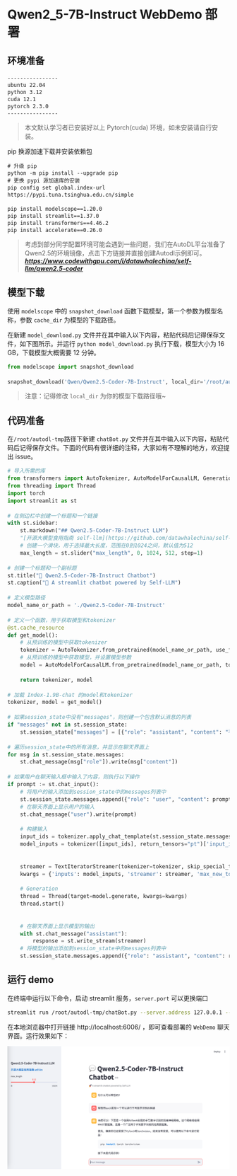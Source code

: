 # Qwen2_5-7B-Instruct WebDemo 部署

## 环境准备

```
----------------
ubuntu 22.04
python 3.12
cuda 12.1
pytorch 2.3.0
----------------
```

> 本文默认学习者已安装好以上 Pytorch(cuda) 环境，如未安装请自行安装。

pip 换源加速下载并安装依赖包

```shell
# 升级 pip
python -m pip install --upgrade pip
# 更换 pypi 源加速库的安装
pip config set global.index-url https://pypi.tuna.tsinghua.edu.cn/simple

pip install modelscope==1.20.0
pip install streamlit==1.37.0
pip install transformers==4.46.2
pip install accelerate==0.26.0
```

> 考虑到部分同学配置环境可能会遇到一些问题，我们在AutoDL平台准备了Qwen2.5的环境镜像，点击下方链接并直接创建Autodl示例即可。
> ***https://www.codewithgpu.com/i/datawhalechina/self-llm/qwen2.5-coder***


## 模型下载
使用 `modelscope` 中的 `snapshot_download` 函数下载模型，第一个参数为模型名称，参数 `cache_dir` 为模型的下载路径。

在新建 `model_download.py` 文件并在其中输入以下内容，粘贴代码后记得保存文件，如下图所示。并运行 `python model_download.py` 执行下载，模型大小为 16 GB，下载模型大概需要 12 分钟。

```python  
from modelscope import snapshot_download

snapshot_download('Qwen/Qwen2.5-Coder-7B-Instruct', local_dir='/root/autodl-tmp/Qwen2.5-Coder-7B-Instruct')
```

> 注意：记得修改 `local_dir` 为你的模型下载路径哦~

## 代码准备

在`/root/autodl-tmp`路径下新建 `chatBot.py` 文件并在其中输入以下内容，粘贴代码后记得保存文件。下面的代码有很详细的注释，大家如有不理解的地方，欢迎提出 issue。

```python
# 导入所需的库
from transformers import AutoTokenizer, AutoModelForCausalLM, GenerationConfig, TextIteratorStreamer
from threading import Thread
import torch
import streamlit as st

# 在侧边栏中创建一个标题和一个链接
with st.sidebar:
    st.markdown("## Qwen2.5-Coder-7B-Instruct LLM")
    "[开源大模型食用指南 self-llm](https://github.com/datawhalechina/self-llm.git)"
    # 创建一个滑块，用于选择最大长度，范围在0到1024之间，默认值为512
    max_length = st.slider("max_length", 0, 1024, 512, step=1)

# 创建一个标题和一个副标题
st.title("💬 Qwen2.5-Coder-7B-Instruct Chatbot")
st.caption("🚀 A streamlit chatbot powered by Self-LLM")

# 定义模型路径
model_name_or_path = './Qwen2.5-Coder-7B-Instruct'

# 定义一个函数，用于获取模型和tokenizer
@st.cache_resource
def get_model():
    # 从预训练的模型中获取tokenizer
    tokenizer = AutoTokenizer.from_pretrained(model_name_or_path, use_fast=False, trust_remote_code=True)
    # 从预训练的模型中获取模型，并设置模型参数
    model = AutoModelForCausalLM.from_pretrained(model_name_or_path, torch_dtype=torch.bfloat16,  device_map="auto", trust_remote_code=True)
  
    return tokenizer, model

# 加载 Index-1.9B-chat 的model和tokenizer
tokenizer, model = get_model()

# 如果session_state中没有"messages"，则创建一个包含默认消息的列表
if "messages" not in st.session_state:
    st.session_state["messages"] = [{"role": "assistant", "content": "有什么可以帮您的？"}]

# 遍历session_state中的所有消息，并显示在聊天界面上
for msg in st.session_state.messages:
    st.chat_message(msg["role"]).write(msg["content"])

# 如果用户在聊天输入框中输入了内容，则执行以下操作
if prompt := st.chat_input():
    # 将用户的输入添加到session_state中的messages列表中
    st.session_state.messages.append({"role": "user", "content": prompt})
    # 在聊天界面上显示用户的输入
    st.chat_message("user").write(prompt)
    
    # 构建输入     
    input_ids = tokenizer.apply_chat_template(st.session_state.messages,tokenize=False,add_generation_prompt=True)
    model_inputs = tokenizer([input_ids], return_tensors="pt")['input_ids'].to('cuda')

    
    streamer = TextIteratorStreamer(tokenizer=tokenizer, skip_special_tokens=True, skip_prompt=True)
    kwargs = {'inputs': model_inputs, 'streamer': streamer, 'max_new_tokens': max_length}

    # Generation
    thread = Thread(target=model.generate, kwargs=kwargs)
    thread.start()


    # 在聊天界面上显示模型的输出
    with st.chat_message("assistant"):
        response = st.write_stream(streamer)
    # 将模型的输出添加到session_state中的messages列表中
    st.session_state.messages.append({"role": "assistant", "content": response})

```

## 运行 demo

在终端中运行以下命令，启动 streamlit 服务，`server.port` 可以更换端口

```bash
streamlit run /root/autodl-tmp/chatBot.py --server.address 127.0.0.1 --server.port 6006
```

在本地浏览器中打开链接 http://localhost:6006/ ，即可查看部署的 `WebDemo` 聊天界面。运行效果如下：

![03-1](./images/03-1.png)
